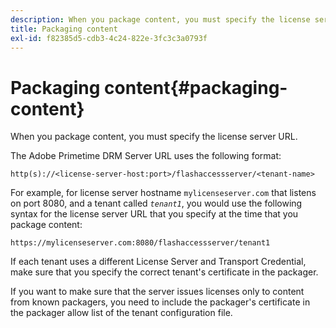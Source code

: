 ```yaml
---
description: When you package content, you must specify the license server URL.
title: Packaging content
exl-id: f82385d5-cdb3-4c24-822e-3fc3c3a0793f
---
```

# Packaging content{#packaging-content}

When you package content, you must specify the license server URL.

The Adobe Primetime DRM Server URL uses the following format:

```
http(s)://<license-server-host:port>/flashaccessserver/<tenant-name>
```

For example, for license server hostname `mylicenseserver.com` that listens on port 8080, and a tenant called *`tenant1`*, you would use the following syntax for the license server URL that you specify at the time that you package content:

```
https://mylicenseserver.com:8080/flashaccessserver/tenant1
```

If each tenant uses a different License Server and Transport Credential, make sure that you specify the correct tenant's certificate in the packager.

If you want to make sure that the server issues licenses only to content from known packagers, you need to include the packager's certificate in the packager allow list of the tenant configuration file.
